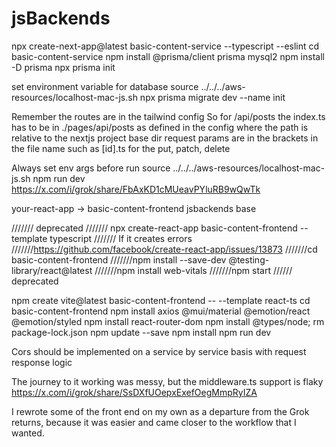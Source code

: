 # jsBackends
 
npx create-next-app@latest basic-content-service --typescript --eslint
cd basic-content-service
npm install @prisma/client prisma mysql2
npm install -D prisma
npx prisma init

set environment variable for database
source ../../../aws-resources/localhost-mac-js.sh
npx prisma migrate dev --name init

Remember the routes are in the tailwind config 
So for /api/posts the index.ts has to be in 
./pages/api/posts as defined in the config
where the path is relative to the nextjs project base dir
request params are in the brackets in the file name
such as [id].ts for the put, patch, delete

Always set env args before run
source ../../../aws-resources/localhost-mac-js.sh
npm run dev
https://x.com/i/grok/share/FbAxKD1cMUeavPYluRB9wQwTk

your-react-app -> basic-content-frontend
jsbackends base

/////// deprecated
/////// npx create-react-app basic-content-frontend --template typescript
/////// If it creates errors 
///////https://github.com/facebook/create-react-app/issues/13873
///////cd basic-content-frontend
///////npm install --save-dev @testing-library/react@latest
///////npm install web-vitals
///////npm start
////// deprecated

npm create vite@latest basic-content-frontend -- --template react-ts
cd basic-content-frontend
npm install axios @mui/material @emotion/react @emotion/styled
npm install react-router-dom
npm install @types/node;
rm package-lock.json
npm update --save
npm install
npm run dev

Cors should be implemented on a service by service basis with request response logic

The journey to it working was messy, but the middleware.ts support is flaky 
https://x.com/i/grok/share/SsDXfUOepxExefOegMmpRyIZA

I rewrote some of the front end on my own as a departure from the Grok returns, because it was easier and came closer to the workflow that I wanted.

